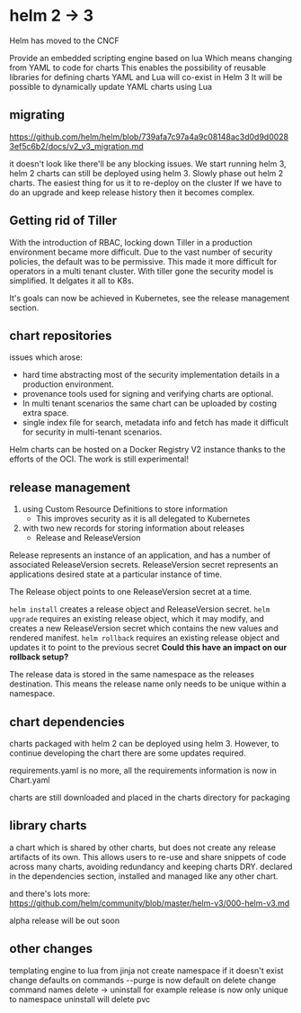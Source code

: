# helm 2 -> 3

Helm has moved to the CNCF

Provide an embedded scripting engine based on lua
Which means changing from YAML to code for charts
This enables the possibility of reusable libraries for defining charts
YAML and Lua will co-exist in Helm 3
It will be possible to dynamically update YAML charts using Lua

## migrating

https://github.com/helm/helm/blob/739afa7c97a4a9c08148ac3d0d9d00283ef5c6b2/docs/v2_v3_migration.md

it doesn't look like there'll be any blocking issues.
We start running helm 3, helm 2 charts can still be deployed using helm 3.
Slowly phase out helm 2 charts.
The easiest thing for us it to re-deploy on the cluster
If we have to do an upgrade and keep release history then it becomes complex.

## Getting rid of Tiller

With the introduction of RBAC, locking down Tiller in a production environment became more difficult.
Due to the vast number of security policies, the default was to be permissive.
This made it more difficult for operators in a multi tenant cluster.
With tiller gone the security model is simplified. It delgates it all to K8s.

It's goals can now be achieved in Kubernetes, see the release management section.

## chart repositories

issues which arose:

* hard time abstracting most of the security implementation details in a production environment.
* provenance tools used for signing and verifying charts are optional.
* In multi tenant scenarios the same chart can be uploaded by costing extra space.
* single index file for search, metadata info and fetch has made it difficult for security in multi-tenant scenarios.

Helm charts can be hosted on a Docker Registry V2 instance thanks to the efforts of the OCI.
The work is still experimental!

## release management

1. using Custom Resource Definitions to store information
   * This improves security as it is all delegated to Kubernetes
2. with two new records for storing information about releases
   * Release and ReleaseVersion

Release represents an instance of an application, and has a number of associated ReleaseVersion secrets.
ReleaseVersion secret represents an applications desired state at a particular instance of time.

The Release object points to one ReleaseVersion secret at a time.

`helm install` creates a release object and ReleaseVersion secret.
`helm upgrade` requires an existing release object, which it may modify, and creates a new ReleaseVersion secret which contains the new values and rendered manifest.
`helm rollback` requires an existing release object and updates it to point to the previous secret
  **Could this have an impact on our rollback setup?**

The release data is stored in the same namespace as the releases destination.
This means the release name only needs to be unique within a namespace.

## chart dependencies

charts packaged with helm 2 can be deployed using helm 3.
However, to continue developing the chart there are some updates required.

requirements.yaml is no more, all the requirements information is now in Chart.yaml

charts are still downloaded and placed in the charts directory for packaging

## library charts

a chart which is shared by other charts, but does not create any release artifacts of its own.
This allows users to re-use and share snippets of code across many charts, avoiding redundancy and keeping charts DRY.
declared in the dependencies section, installed and managed like any other chart.

and there's lots more: https://github.com/helm/community/blob/master/helm-v3/000-helm-v3.md

alpha release will be out soon

## other changes

templating engine to lua from jinja
not create namespace if it doesn't exist
change defaults on commands
  --purge is now default on delete
change command names
  delete -> uninstall for example
release is now only unique to namespace
uninstall will delete pvc
